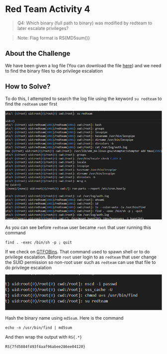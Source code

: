 # Red Team Activity 4
> Q4: Which binary (full path to binary) was modified by redteam to later escalate privileges?

> Note: Flag format is RS{MD5sum(<answer string>)}

## About the Challenge
We have been given a log file (You can download the file [here](auth.log)) and we need to find the binary files to do privilege escalation

## How to Solve?
To do this, I attempted to search the log file using the keyword `su redteam` to find the `redteam` user first

![redteam](images/redteam.png)

As you can see before `redteam` user became `root` that user running this command

```shell
find . -exec /bin/sh -p ; quit
```

If we check on [GTFOBins](https://gtfobins.github.io/gtfobins/find/). That command used to spawn shell or to do privilege escalation. Before `root` user login to as `redteam` that user change the SUID permission so non-root user such as `redteam` can use that file to do privilege escalation

![suid](images/suid.png)

Hash the binary name using `md5sum`. Here is the command

```shell
echo -n /usr/bin/find | md5sum
```

And then wrap the output with `RS{.*}`

```
RS{7fd5884f493f4aaf96abee286ee04120}
```